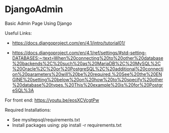 # DjangoAdmin
 Basic Admin Page Using Django

Useful Links:
- https://docs.djangoproject.com/en/4.1/intro/tutorial01/

- https://docs.djangoproject.com/en/4.1/ref/settings/#std-setting-DATABASES:~:text=When%20connecting%20to%20other%20database%20backends%2C%20such%20as%20MariaDB%2C%20MySQL%2C%20Oracle%2C%20or%20PostgreSQL%2C%20additional%20connection%20parameters%20will%20be%20required.%20See%20the%20ENGINE%20setting%20below%20on%20how%20to%20specify%20other%20database%20types.%20This%20example%20is%20for%20PostgreSQL%3A

For front end:
https://youtu.be/eosXCVcgtPw

Required Installations:
- See mysitepsql/requirements.txt
- Install packages using: pip install -r requirements.txt
